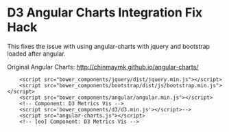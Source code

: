 # D3 Angular Charts Integration Fix Hack

This fixes the issue with using angular-charts with jquery and bootstrap loaded after angular.

Original Angular Charts: http://chinmaymk.github.io/angular-charts/


		<script src="bower_components/jquery/dist/jquery.min.js"></script>
		<script src="bower_components/bootstrap/dist/js/bootstrap.min.js"></script>
		<script src="bower_components/angular/angular.min.js"></script>
		<!-- Component: D3 Metrics Vis -->
		<script src='bower_components/d3/d3.min.js'></script>-->
		<script src="angular-charts.js"></script>
		<!-- [eo] Component: D3 Metrics Vis -->


